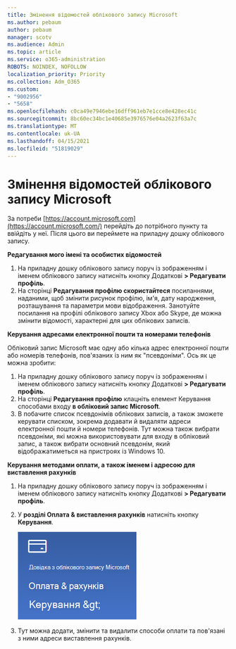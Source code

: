 ```yaml
---
title: Змінення відомостей облікового запису Microsoft
ms.author: pebaum
author: pebaum
manager: scotv
ms.audience: Admin
ms.topic: article
ms.service: o365-administration
ROBOTS: NOINDEX, NOFOLLOW
localization_priority: Priority
ms.collection: Adm_O365
ms.custom:
- "9002956"
- "5658"
ms.openlocfilehash: c0ca49e7946ebe16dff961eb7e1cce8e428ec41c
ms.sourcegitcommit: 8bc60ec34bc1e40685e3976576e04a2623f63a7c
ms.translationtype: MT
ms.contentlocale: uk-UA
ms.lasthandoff: 04/15/2021
ms.locfileid: "51819029"
---
```

# <a name="change-my-microsoft-account-information"></a>Змінення відомостей облікового запису Microsoft

За потреби [https://account.microsoft.com](https://account.microsoft.com/) перейдіть до потрібного пункту та ввійдіть у неї. Після цього ви переймете на приладну дошку облікового запису.  

**Редагування мого імені та особистих відомостей**

1. На приладну дошку облікового запису поруч із зображенням і іменем облікового запису натисніть кнопку Додаткові **> Редагувати профіль**.
2. На сторінці **Редагування профілю скористайтеся** посиланнями, наданими, щоб змінити рисунок профілю, ім'я, дату народження, розташування та параметри мови відображення. Занотуйте посилання на профілі облікового запису Xbox або Skype, де можна змінити відомості, характерні для цих облікових записів.

**Керування адресами електронної пошти та номерами телефонів**

Обліковий запис Microsoft має одну або кілька адрес електронної пошти або номерів телефонів, пов'язаних із ним як "псевдоніми". Ось як це можна зробити:

1. На приладну дошку облікового запису поруч із зображенням і іменем облікового запису натисніть кнопку Додаткові **> Редагувати профіль**.
2. На сторінці **Редагування профілю** клацніть елемент Керування способами входу **в обліковий запис Microsoft**. 
3. В побачите список псевдонімів облікових записів, а також зможете керувати списком, зокрема додавати й видаляти адреси електронної пошти й номери телефонів. Тут можна також вибрати псевдоніми, які можна використовувати для входу в обліковий запис, а також вибрати основний псевдонім, який відображатиметься на пристроях із Windows 10.

**Керування методами оплати, а також іменем і адресою для виставлення рахунків** 

1. На приладну дошку облікового запису поруч із зображенням і іменем облікового запису натисніть кнопку Додаткові **> Редагувати профіль**.
2. У **розділі Оплата & виставлення рахунків** натисніть кнопку **Керування**.

    ![Керування оплатою та виставленням рахунків](media/manage-account.png)

3. Тут можна додати, змінити та видалити способи оплати та пов'язані з ними адреси виставлення рахунків. 
